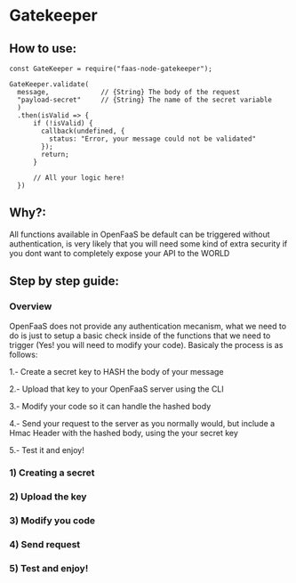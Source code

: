 # Gatekeeper

## How to use:

```
const GateKeeper = require("faas-node-gatekeeper");

GateKeeper.validate(
  message,             // {String} The body of the request
  "payload-secret"     // {String} The name of the secret variable
  )
  .then(isValid => {
      if (!isValid) {
        callback(undefined, {
          status: "Error, your message could not be validated"
        });
        return;
      }

      // All your logic here!
  })
```

## Why?:

All functions available in OpenFaaS be default can be triggered without authentication, is very likely that you will need some kind of extra security if you dont want to completely expose your API to the WORLD

## Step by step guide:

### Overview

OpenFaaS does not provide any authentication mecanism, what we need to do is just to setup a basic check inside of the functions that we need to trigger (Yes! you will need to modify your code).
Basicaly the process is as follows:

1.- Create a secret key to HASH the body of your message

2.- Upload that key to your OpenFaaS server using the CLI

3.- Modify your code so it can handle the hashed body

4.- Send your request to the server as you normally would, but include a Hmac Header with the hashed body, using the your secret key

5.- Test it and enjoy!

### 1) Creating a secret

### 2) Upload the key

### 3) Modify you code

### 4) Send request

### 5) Test and enjoy!
